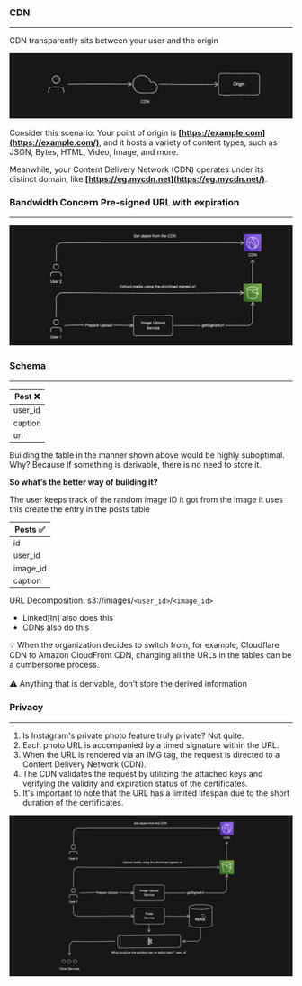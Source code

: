 ### CDN

---

CDN transparently sits between your user and the origin

![CDN Demonstration](../../Images/Design%20a%20Social%20Media%20Network/cdn.png)

Consider this scenario: Your point of origin is **[https://example.com](https://example.com/)**, and it hosts a variety of content types, such as JSON, Bytes, HTML, Video, Image, and more.

Meanwhile, your Content Delivery Network (CDN) operates under its distinct domain, like **[https://eg.mycdn.net](https://eg.mycdn.net/)**.

### Bandwidth Concern Pre-signed URL with expiration

---

![Presigned url architectural flow](../../Images/Design%20a%20Social%20Media%20Network/presigned-url.png)

### Schema

---

| Post ❌ |
| ------- |
| user_id |
| caption |
| url     |

Building the table in the manner shown above would be highly suboptimal. Why? Because if something is derivable, there is no need to store it.

**So what’s the better way of building it?**

The user keeps track of the random image ID it got from the image it uses this create the entry in the posts table

| Posts ✅ |
| -------- |
| id       |
| user_id  |
| image_id |
| caption  |

URL Decomposition: s3://images/`<user_id>`/`<image_id>`

- Linked[In] also does this
- CDNs also do this

<aside>
💡 When the organization decides to switch from, for example, Cloudflare CDN to Amazon CloudFront CDN, changing all the URLs in the tables can be a cumbersome process.

</aside>
<br/>
<aside>
⚠️ Anything that is derivable, don’t store the derived information

</aside>

### Privacy

---

1. Is Instagram's private photo feature truly private? Not quite.
2. Each photo URL is accompanied by a timed signature within the URL.
3. When the URL is rendered via an IMG tag, the request is directed to a Content Delivery Network (CDN).
4. The CDN validates the request by utilizing the attached keys and verifying the validity and expiration status of the certificates.
5. It's important to note that the URL has a limited lifespan due to the short duration of the certificates.

![Overall Architecture](../../Images/Design%20a%20Social%20Media%20Network/overall-arch.png)